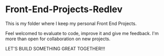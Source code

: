 # Front-End-Projects-Redlev

This is my folder where I keep my personal Front End Projects.

Feel welcomed to evaluate to code, improve it and give me feedback. I'm more than open for collaboration on new projects.

LET'S BUILD SOMETHING GREAT TOGETHER!!!
